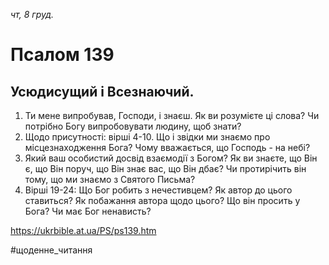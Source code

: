 
_чт, 8 груд._

# Псалом 139

## Усюдисущий і Всезнаючий.
1. Ти мене випробував, Господи, і знаєш. Як ви розумієте ці слова? Чи потрібно Богу випробовувати людину, щоб знати?
2. Щодо присутності: вірші 4-10. Що і звідки ми знаємо про місцезнаходження Бога? Чому вважається, що Господь - на небі?
3. Який ваш особистий досвід взаємодії з Богом? Як ви знаєте, що Він є, що Він поруч, що Він знає вас, що Він дбає? Чи протирічить він тому, що ми знаємо з Святого Письма?
4. Вірші 19-24: Що Бог робить з нечестивцем? Як автор до цього ставиться? Як побажання автора щодо цього? Що він просить у Бога? Чи має Бог ненависть?

https://ukrbible.at.ua/PS/ps139.htm

#щоденне_читання
